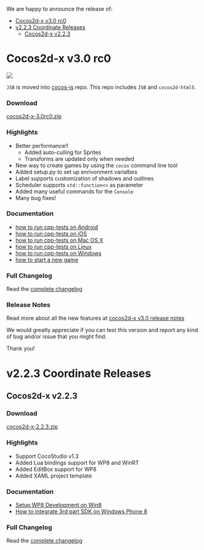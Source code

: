We are happy to announce the release of:

- [Cocos2d-x v3.0 rc0](#cocos2d-x-v30-rc0)
- [v2.2.3 Coordinate Releases](#v223-coordinate-releases)
	- [Cocos2d-x v2.2.3](#cocos2d-x-v223)


# Cocos2d-x v3.0 rc0 #

<img src="https://lh3.googleusercontent.com/-glwwzmFyUmk/UQgPnlx40uI/AAAAAAAArzg/WPRW10kkecM/s800/cocos2d-x-logo.png">

`JSB` is moved into [cocos-js](https://github.com/cocos2d/cocos2d-js) repo. This repo includes `JSB` and `cocos2d-html5`. 

### Download ###

[cocos2d-x-3.0rc0.zip](http://cdn.cocos2d-x.org/cocos2d-x-3.0rc0.zip)

### Highlights ###

* Better performance!! 
    * Added auto-culling for Sprites
    * Transforms are updated only when needed
* New way to create games by using the `cocos` command line tool
* Added setup.py to set up enrivonment varialbes
* Label supports customization of shadows and outlines
* Scheduler supports `std::function<>` as parameter
* Added many useful commands for the `Console`
* Many bug fixes!

### Documentation ###

* [how to run cpp-tests on Android](https://github.com/cocos2d/cocos-docs/blob/master/manual/framework/native/getting-started/v3.0/how%20to%20run%20cpp-tests%20on%20Andrond/en.md)
* [how to run cpp-tests on iOS](https://github.com/cocos2d/cocos-docs/blob/master/manual/framework/native/getting-started/v3.0/how%20to%20run%20cpp-tests%20on%20iOS/en.md)
* [how to run cpp-tests on Mac OS X](https://github.com/cocos2d/cocos-docs/blob/master/manual/framework/native/getting-started/v3.0/how%20to%20run%20cpp-tests%20on%20Mac%20OS%20X/en.md)
* [how to run cpp-tests on Linux](https://github.com/cocos2d/cocos-docs/blob/master/manual/framework/native/getting-started/v3.0/how%20to%20run%20cpp-tests%20on%20Linux/en.md)
* [how to run cpp-tests on Windows](https://github.com/cocos2d/cocos-docs/blob/master/manual/framework/native/getting-started/v3.0/how%20to%20run%20cpp-tests%20on%20Win32/en.md)
* [how to start a new game](https://github.com/cocos2d/cocos-docs/blob/master/manual/framework/native/getting-started/v3.0/how%20to%20start%20a%20new%20game/en.md)


### Full Changelog

Read the [complete changelog](https://github.com/cocos2d/cocos2d-x/blob/cocos2d-x-3.0rc/CHANGELOG)


### Release Notes

Read more about all the new features at [cocos2d-x v3.0 release notes](https://github.com/cocos2d/cocos2d-x/blob/develop/docs/RELEASE_NOTES.md)


We would greatly appreciate if you can test this version and report any kind of bug and/or issue that you might find.

Thank you!

# v2.2.3 Coordinate Releases #

## Cocos2d-x v2.2.3 ##

### Download ###

[cocos2d-x-2.2.3.zip](http://cdn.cocos2d-x.org/cocos2d-x-2.2.3.zip)

### Highlights ###

* Support CocoStudio v1.3
* Added Lua bindings support for WP8 and WinRT
* Added EditBox support for WP8
* Added XAML project template

### Documentation

* [Setup WP8 Development on Win8](https://github.com/cocos2d/cocos-docs/blob/master/manual/framework/native/installation/wp8-on-win8/en.md)
* [How to integrate 3rd part SDK on Windows Phone 8](https://github.com/cocos2d/cocos-docs/blob/master/manual/framework/native/sdk-integration/wp8-thirdSDK/en.md)

### Full Changelog

Read the [complete changelog](https://github.com/cocos2d/cocos2d-x/blob/master/CHANGELOG)


